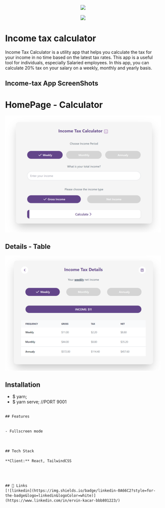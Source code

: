 
<p align="center">
  <a href="https://www.salestrekker.com">
    <img src="https://www.salestrekker.com/images/logo.png" />
  </a>
</p>


<p align="center">
  <a href="https://skillicons.dev">
    <img src="https://skillicons.dev/icons?i=html,css,js,tailwind" />
  </a>
</p>

# Income tax calculator

Income Tax Calculator is a utility app that helps you calculate 
the tax for your income in no time based on the latest
tax rates. This app is a useful tool for individuals,
especially Salaried employees. In this app,
you can calculate 20% tax on your salary on a weekly, monthly and
yearly basis.

## Income-tax App ScreenShots


# HomePage - Calculator

![App Screenshot](https://github.com/ervinkacar1991/tax-calculator_salestrekker/blob/master/ScreenShots/Screenshot%202023-01-13%20200234.png?raw=true)

## Details - Table

![App Screenshot](https://github.com/ervinkacar1991/tax-calculator_salestrekker/blob/master/ScreenShots/Screenshot%202023-01-13%20200317.png?raw=true)

## Installation

     
  - $ yarn;
  - $ yarn serve; //PORT 9001

```
    
## Features


- Fullscreen mode



## Tech Stack

**Client:** React, TailwindCSS




## 🔗 Links
[![linkedin](https://img.shields.io/badge/linkedin-0A66C2?style=for-the-badge&logo=linkedin&logoColor=white)](https://www.linkedin.com/in/ervin-kacar-bbb801223/)


